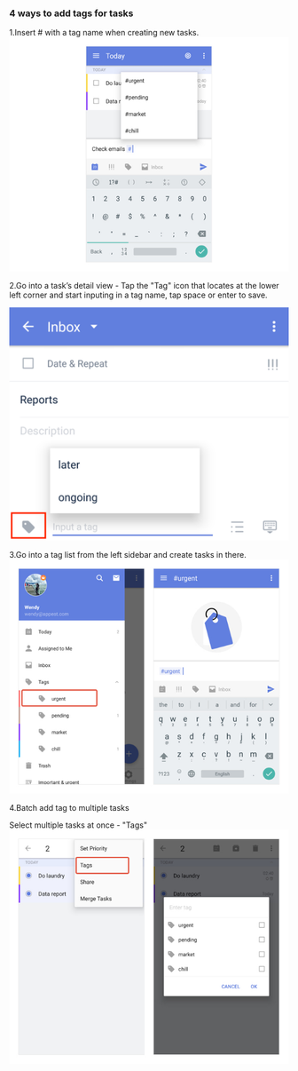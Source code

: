 ### 4 ways to add tags for tasks

1.Insert # with a tag name when creating new tasks. ![andnewtag1](../../images/ticktick-android-app/tags/dacas.jpg)

2.Go into a task’s detail view - Tap the "Tag" icon that locates at the lower left corner and start inputing in a tag name, tap space or enter to save.

![](../../images/ticktick-android-app/tags/Screenshot_20180515-154623.png)

3.Go into a tag list from the left sidebar and create tasks in there. ![andtag1](../../images/ticktick-android-app/tags/A*2.jpg)

4.Batch add tag to multiple tasks

Select multiple tasks at once - "Tags" ![andnewtag2](../../images/ticktick-android-app/tags/andtagdasd.jpg)


